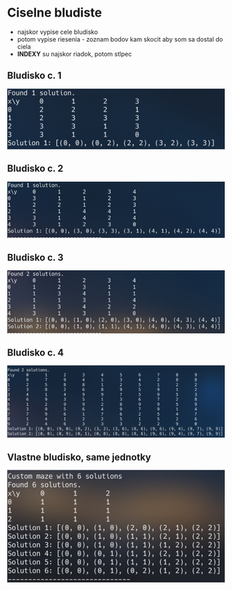 # Ciselne bludiste

- najskor vypise cele bludisko
- potom vypise riesenia - zoznam bodov kam skocit aby som sa dostal do ciela
- **INDEXY** su najskor riadok, potom stlpec

## Bludisko c. 1

![Bludisko 1](maze1.png)

## Bludisko c. 2

![Bludisko 2](maze2.png)


## Bludisko c. 3

![Bludisko 3](maze3.png)

## Bludisko c. 4

![Bludisko 4](maze4.png)

## Vlastne bludisko, same jednotky

![Vlastne bludisko](maze_custom.png)
